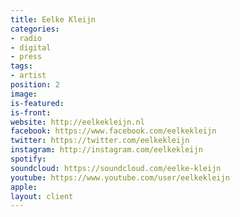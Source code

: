 ```yaml
---
title: Eelke Kleijn
categories:
- radio
- digital
- press
tags:
- artist
position: 2
image: 
is-featured: 
is-front: 
website: http://eelkekleijn.nl
facebook: https://www.facebook.com/eelkekleijn
twitter: https://twitter.com/eelkekleijn
instagram: http://instagram.com/eelkekleijn
spotify: 
soundcloud: https://soundcloud.com/eelke-kleijn
youtube: https://www.youtube.com/user/eelkekleijn
apple: 
layout: client
---
```


